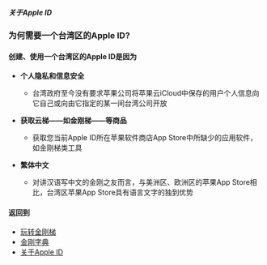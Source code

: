 ##### 关于Apple ID
### 为何需要一个台湾区的Apple ID?
#### 创建、使用一个台湾区的Apple ID是因为
- <strong>个人隐私和信息安全</strong>
  - 台湾政府至今没有要求苹果公司将苹果云iCloud中保存的用户个人信息向它自己或向由它指定的某一间台湾公司开放

- <strong>获取云梯——如金刚梯——等商品</strong>
  - 获取您当前Apple ID所在苹果软件商店App Store中所缺少的应用软件，如金刚梯类工具

- <strong>繁体中文</strong>
  - 对讲汉语写中文的金刚之友而言，与美洲区、欧洲区的苹果App Store相比，台湾区苹果App Store具有语言文字的独到优势

#### 返回到
- [玩转金刚梯](https://github.com/a2zitpro/web/blob/master/LadderFree/A.md)
- [金刚字典](https://github.com/a2zitpro/web/blob/master/LadderFree/kkDictionary/KKDictionary.md)
- [关于Apple ID](https://github.com/a2zitpro/web/blob/master/LadderFree/kkDictionary/kkAppLadder/iOS/AppleIDList.md)
